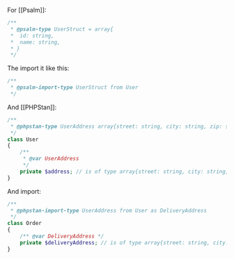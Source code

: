 For [[Psalm]]:

```php
/**
 * @psalm-type UserStruct = array{
 *  id: string,
 *  name: string,
 * }
 */
```

The import it like this:

```php
/**
 * @psalm-import-type UserStruct from User
 */
```

And [[PHPStan]]:

```php
/**
 * @phpstan-type UserAddress array{street: string, city: string, zip: string}
 */
class User
{
	/**
	 * @var UserAddress
	 */
	private $address; // is of type array{street: string, city: string, zip: string}
}
```

And import:

```php
/**
 * @phpstan-import-type UserAddress from User as DeliveryAddress
 */
class Order
{
	/** @var DeliveryAddress */
	private $deliveryAddress; // is of type array{street: string, city: string, zip: string}
}
```